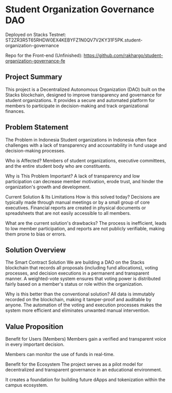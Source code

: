# Student Organization Governance DAO
Deployed on Stacks Testnet: ST2ZR3R5T65RHDW0EX4KEBYFZ1N0QV7V2KY31F5PK.student-organization-governance

Repo for the Front-end (Unfinished): https://github.com/rakhargo/student-organization-governance-fe
## Project Summary
This project is a Decentralized Autonomous Organization (DAO) built on the Stacks blockchain, designed to improve transparency and governance for student organizations. It provides a secure and automated platform for members to participate in decision-making and track organizational finances.

## Problem Statement
The Problem in Indonesia
Student organizations in Indonesia often face challenges with a lack of transparency and accountability in fund usage and decision-making processes.

Who is Affected?
Members of student organizations, executive committees, and the entire student body who are constituents.

Why is This Problem Important?
A lack of transparency and low participation can decrease member motivation, erode trust, and hinder the organization's growth and development.

Current Solution & Its Limitations
How is this solved today?
Decisions are typically made through manual meetings or by a small group of core executives. Financial reports are created in physical documents or spreadsheets that are not easily accessible to all members.

What are the current solution's drawbacks?
The process is inefficient, leads to low member participation, and reports are not publicly verifiable, making them prone to bias or errors.

## Solution Overview
The Smart Contract Solution
We are building a DAO on the Stacks blockchain that records all proposals (including fund allocations), voting processes, and decision executions in a permanent and transparent manner. A weighted-vote system ensures that voting power is distributed fairly based on a member's status or role within the organization.

Why is this better than the conventional solution?
All data is immutably recorded on the blockchain, making it tamper-proof and auditable by anyone. The automation of the voting and execution processes makes the system more efficient and eliminates unwanted manual intervention.

## Value Proposition
Benefit for Users (Members)
Members gain a verified and transparent voice in every important decision.

Members can monitor the use of funds in real-time.

Benefit for the Ecosystem
The project serves as a pilot model for decentralized and transparent governance in an educational environment.

It creates a foundation for building future dApps and tokenization within the campus ecosystem.







